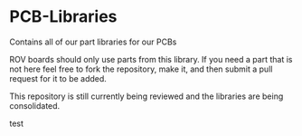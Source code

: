 # PCB-Libraries
Contains all of our part libraries for our PCBs

ROV boards should only use parts from this library. If you need a part that is not here feel free
to fork the repository, make it, and then submit a pull request for it to be added. 

This repository is still currently being reviewed and the libraries are being consolidated. 

test
